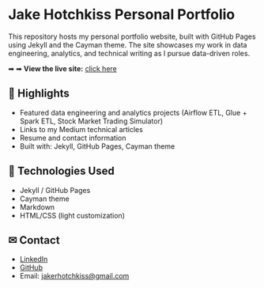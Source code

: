 # Jake Hotchkiss Personal Portfolio

This repository hosts my personal portfolio website, built with GitHub Pages using Jekyll and the Cayman theme. The site showcases my work in data engineering, analytics, and technical writing as I pursue data-driven roles.

➡ ➡ **View the live site:** [click here](https://TheDataDawg.github.io)

## 📌 Highlights
- Featured data engineering and analytics projects (Airflow ETL, Glue + Spark ETL, Stock Market Trading Simulator)
- Links to my Medium technical articles
- Resume and contact information
- Built with: Jekyll, GitHub Pages, Cayman theme

## 🚀 Technologies Used
- Jekyll / GitHub Pages
- Cayman theme
- Markdown
- HTML/CSS (light customization)

## ✉ Contact
- [LinkedIn](https://www.linkedin.com/in/jacobrhotchkiss)
- [GitHub](https://github.com/the-data-dawg)
- Email: jakerhotchkiss@gmail.com
